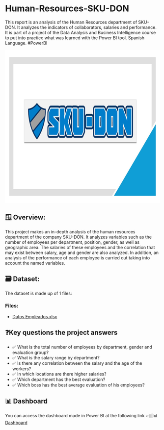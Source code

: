 # Human-Resources-SKU-DON
This report is an analysis of the Human Resources department of SKU-DON. It analyzes the indicators of collaborators, salaries and performance. It is part of a project of the Data Analysis and Business Intelligence course to put into practice what was learned with the Power BI tool. Spanish Language. #PowerBI
<div align="center">
<img src="https://github.com/IrisMejuto/Human-Resources-SKU-DON/blob/main/Slide1.JPG" alt="Logo" width="800" height="500">
</div>

## 🪟 Overview:
This project makes an in-depth analysis of the human resources department of the company SKU-DON. It analyzes variables such as the number of employees per department, position, gender, as well as geographic area. The salaries of these employees and the correlation that may exist between salary, age and gender are also analyzed. In addition, an analysis of the performance of each employee is carried out taking into account the named variables.

## 🗃️ Dataset:

The dataset is made up of 1 files:

### Files:
* [Datos Empleados.xlsx](https://github.com/IrisMejuto/Human-Resources-SKU-DON/blob/main/Datos%2BEmpleados.xlsx)


## ❓Key questions the project answers
* ✅ What is the total number of employees by department, gender and evaluation group?
* ✅ What is the salary range by department?
* ✅ Is there any correlation between the salary and the age of the workers?
* ✅ In which locations are there higher salaries?
* ✅ Which department has the best evaluation?
* ✅ Which boss has the best average evaluation of his employees?


## 📊 Dashboard
You can access the dashboard made in Power BI at the following link 👉🏼📊 [Dashboard](https://app.powerbi.com/view?r=eyJrIjoiN2QyYmVkYmUtY2ZmZi00ZGYxLTg5MTQtZjY5OTU5ODY5N2FiIiwidCI6IjA1ZWE3NGEzLTkyYzUtNGMzMS05NzhhLTkyNWMzYzc5OWNkMCIsImMiOjh9)
